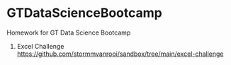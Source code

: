 # GTDataScienceBootcamp
Homework for GT Data Science Bootcamp

1. Excel Challenge https://github.com/stormmvanrooi/sandbox/tree/main/excel-challenge
